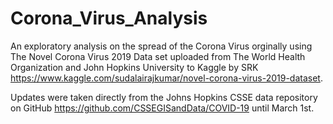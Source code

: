# Corona_Virus_Analysis
An exploratory analysis on the spread of the Corona Virus orginally using The Novel Corona Virus 2019 Data set uploaded from The World Health Organization and John Hopkins University to Kaggle by SRK https://www.kaggle.com/sudalairajkumar/novel-corona-virus-2019-dataset.

Updates were taken directly from the Johns Hopkins CSSE data repository on GitHub https://github.com/CSSEGISandData/COVID-19 until March 1st.
